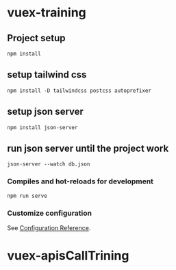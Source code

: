 # vuex-training

## Project setup
```
npm install
```
## setup tailwind css
```
npm install -D tailwindcss postcss autoprefixer
```
## setup json server
```
npm install json-server
```
## run json server until the project work
```
json-server --watch db.json
```
### Compiles and hot-reloads for development
```
npm run serve
```
### Customize configuration
See [Configuration Reference](https://cli.vuejs.org/config/).
# vuex-apisCallTrining
